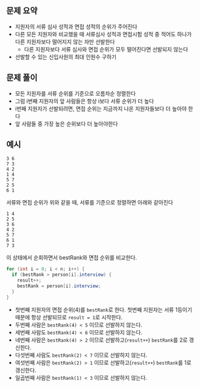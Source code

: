 ## 문제 요약
- 지원자의 서류 심사 성적과 면접 성적의 순위가 주어진다
-  다른 모든 지원자와 비교했을 때 서류심사 성적과 면접시험 성적 중 적어도 하나가 다른 지원자보다 떨어지지 않는 자만 선발한다
    -  다른 지원자보다 서류 심사와 면접 순위가 모두 떨어진다면 선발되지 않는다
- 선발할 수 있는 신입사원의 최대 인원수 구하기

## 문제 풀이
- 모든 지원자를 서류 순위를 기준으로 오름차순 정렬한다
- 그럼 i번째 지원자의 앞 사람들은 항상 i보다 서류 순위가 더 높다
- i번째 지원자가 선발되려면, 면접 순위는 지금까지 나온 지원자들보다 더 높아야 한다
- 앞 사람들 중 가장 높은 순위보다 더 높아야한다

## 예시
```
3 6
7 3
4 2
1 4
5 7
2 5
6 1
```
서류와 면접 순위가 위와 같을 때, 서류를 기준으로 정렬하면 아래와 같아진다
```
1 4
2 5
3 6
4 2
5 7
6 1
7 3
```
이 상태에서 순회하면서 bestRank와 면접 순위를 비교한다. 
```java
for (int i = 0; i < n; i++) {
  if (bestRank > person[i].interview) {
    result++;
    bestRank = person[i].interview;
  }
}
```
- 첫번째 지원자의 면접 순위(4)를 `bestRank`로 한다. 첫번째 지원자는 서류 1등이기 때문에 항상 선발되므로 `result = 1`로 시작한다.
- 두번째 사람은 `bestRank(4) < 5` 이므로 선발하지 않는다.
- 세번째 사람도 `bestRank(4) < 6` 이므로 선발하지 않는다.
- 네번째 사람은 `bestRank(4) > 2` 이므로 선발하고(`result++`) `bestRank`를 2로 갱신한다. 
- 다섯번째 사람도 `bestRank(2) < 7` 이므로 선발하지 않는다.
- 여섯번째 사람은 `bestRank(2) > 1` 이므로 선발하고(`result++`) `bestRank`를 1로 갱신한다.
- 일곱번째 사람은 `bestRank(1) < 3` 이므로 선발하지 않는다.

